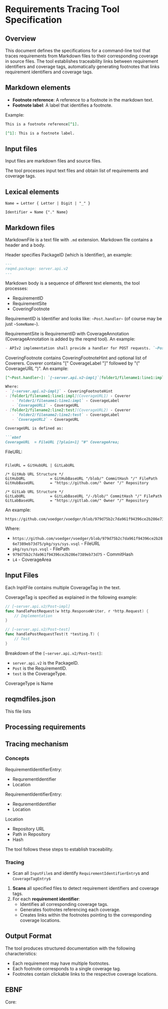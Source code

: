 # Requirements Tracing Tool Specification

## Overview

This document defines the specifications for a command-line tool that traces requirements from Markdown files to their corresponding coverage in source files. The tool establishes traceability links between requirement identifiers and coverage tags, automatically generating footnotes that links requirement identifiers and coverage tags.

## Markdown elements

- **Footnote reference**: A reference to a footnote in the markdown text.
- **Footnote label**: A label that identifies a footnote.

Example:

```markdown
This is a footnote reference[^1].

[^1]: This is a footnote label.
```

## Input files

Input files are markdown files and source files.

The tool processes input text files and obtain list of requirements and coverage tags.

## Lexical elements

```ebnf
Name = Letter { Letter | Digit | "_" }

Identifier = Name {"." Name}
```

## Markdown files

MarkdownFile is a text file with `.md` extension. Markdown file contains a header and a body.

Header specifies PackageID (which is Identifier), an example:

```markdown
---
reqmd.package: server.api.v2
---
```

Markdown body is a sequence of different text elements, the tool processes:

- RequirementID
- RequirementSite
- CoveringFootnote

RequirementID is Identifier and looks like: `~Post.handler~` (of course may be just `~SomeName~`).

RequirementSite is RequirementID with CoverageAnnotation (CoverageAnnotation is added by the reqmd tool). An example:

```markdown
- APIv2 implementation shall provide a handler for POST requests. `~Post.handler~`coverers[^~Post.handler~].
```

CoveringFootnote contains CoveringFootnoteHint and optional list of Coverers. Coverer contains "[" CoverageLabel "]"  followed by "(" CoverageURL ")". An example:

```markdown
[^~Post.handler~]: `[~server.api.v2~impl]`[folder1/filename1:line1:impl](CoverageURL1), [folder2/filename2:line2:test](CoverageURL2)...

Where:
- `[~server.api.v2~impl]` - CoveringFootnoteHint
- [folder1/filename1:line1:impl](CoverageURL1) - Coverer
   - `folder1/filename1:line1:impl` - CoverageLabel
   - `CoverageURL1` - CoverageURL
- [folder2/filename2:line2:test](CoverageURL2) - Coverer
   - `folder2/filename2:line2:test` - CoverageLabel
   - `CoverageURL2` - CoverageURL

CoverageURL is defined as:

```ebnf
CoverageURL  = FileURL [?plain=1] "#" CoverageArea;
```

FileURL:

```ebnf

FileURL = GitHubURL | GitLabURL

/* GitHub URL Structure */
GitHubURL           = GitHubBaseURL "/blob/" CommitHash "/" FilePath
GitHubBaseURL       = "https://github.com/" Owner "/" Repository

/* GitLab URL Structure */
GitLabURL           = GitLabBaseURL "/-/blob/" CommitHash "/" FilePath
GitLabBaseURL       = "https://gitlab.com/" Owner "/" Repository
```

An example:

```text
https://github.com/voedger/voedger/blob/979d75b2c7da961f94396ce2b286e7389eb73d75/pkg/sys/sys.vsql#L4
```

Where:

- `https://github.com/voedger/voedger/blob/979d75b2c7da961f94396ce2b286e7389eb73d75/pkg/sys/sys.vsql` - FileURL
- `pkg/sys/sys.vsql` - FilePath
- `979d75b2c7da961f94396ce2b286e7389eb73d75` - CommitHash
- `L4` - CoverageArea

## Input Files

Each InpitFile contains multiple CoverageTag in the text.

CoverageTag is specified as explained in the following example:

```go
// [~server.api.v2/Post~impl]
func handlePostRequest(w http.ResponseWriter, r *http.Request) {
    // Implementation
}

// [~server.api.v2/Post~test]
func handlePostRequestTest(t *testing.T) {
    // Test
}
```

Breakdown of the `[~server.api.v2/Post~test]`:

- `server.api.v2` is the PackageID.
- `Post` is the RequirementID.
- `test` is the CoverageType.

CoverageType is Name

## reqmdfiles.json

This file lists 

## Processing requirements

## Tracing mechanism

### Concepts

RequirementIdentifierEntry:

- RequrementIdentifier
- Location

RequirementIdentifierEntry:

- RequrementIdentifier
- Location

Location

- Repository URL
- Path in Repository
- Hash

The tool follows these steps to establish traceability.

### Tracing

- Scan all `InputFile`s and identify `RequirementIdentifierEntry`s and `CoverageTagEntry`s


1. **Scans** all specified files to detect requirement identifiers and coverage tags.
2. For each **requirement identifier**:
   - Identifies all corresponding coverage tags.
   - Generates footnotes referencing each coverage.
   - Creates links within the footnotes pointing to the corresponding coverage locations.

## Output Format

The tool produces structured documentation with the following characteristics:

- Each requirement may have multiple footnotes.
- Each footnote corresponds to a single coverage tag.
- Footnotes contain clickable links to the respective coverage locations.

## EBNF

Core:

